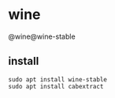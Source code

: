 # wine

@wine@wine-stable

## install 
```
sudo apt install wine-stable
sudo apt install cabextract
```
